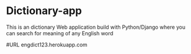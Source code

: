 # Dictionary-app
 This is an dictionary Web application build with Python/Django where you can search for meaning of any English word 
 
 #URL
 engdict123.herokuapp.com
